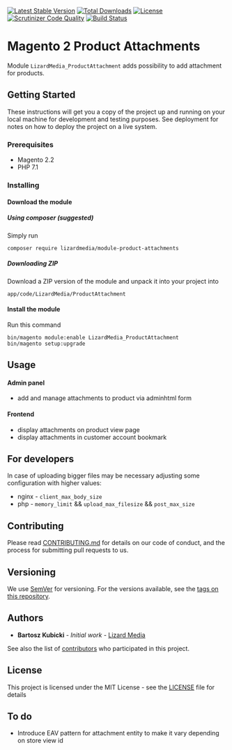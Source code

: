 [![Latest Stable Version](https://poser.pugx.org/lizardmedia/module-product-attachments/v/stable)](https://packagist.org/packages/lizardmedia/module-product-attachments)
[![Total Downloads](https://poser.pugx.org/lizardmedia/module-product-attachments/downloads)](https://packagist.org/packages/lizardmedia/module-product-attachments)
[![License](https://poser.pugx.org/lizardmedia/module-product-attachments/license)](https://packagist.org/packages/lizardmedia/module-product-attachments)
[![Scrutinizer Code Quality](https://scrutinizer-ci.com/g/lizardmedia/product-attachments-magento2/badges/quality-score.png?b=master)](https://scrutinizer-ci.com/g/lizardmedia/product-attachments-magento2/?branch=master)
[![Build Status](https://scrutinizer-ci.com/g/lizardmedia/product-attachments-magento2/badges/build.png?b=master)](https://scrutinizer-ci.com/g/lizardmedia/product-attachments-magento2/build-status/master)

# Magento 2 Product Attachments

Module `LizardMedia_ProductAttachment` adds possibility to add attachment for products.

## Getting Started

These instructions will get you a copy of the project up and running on your local machine for development and testing purposes. See deployment for notes on how to deploy the project on a live system.

### Prerequisites

* Magento 2.2
* PHP 7.1

### Installing

#### Download the module

##### Using composer (suggested)

Simply run

```
composer require lizardmedia/module-product-attachments
```

##### Downloading ZIP

Download a ZIP version of the module and unpack it into your project into
```
app/code/LizardMedia/ProductAttachment
```

#### Install the module

Run this command
```
bin/magento module:enable LizardMedia_ProductAttachment
bin/magento setup:upgrade
```

## Usage

#### Admin panel

* add and manage attachments to product via adminhtml form

#### Frontend
* display attachments on product view page
* display attachments in customer account bookmark

## For developers

In case of uploading bigger files may be necessary adjusting some configuration with higher values:
* nginx - `client_max_body_size`
* php - `memory_limit` && `upload_max_filesize` && `post_max_size`

## Contributing

Please read [CONTRIBUTING.md](CONTRIBUTING.md) for details on our code of conduct, and the process for submitting pull requests to us.

## Versioning

We use [SemVer](http://semver.org/) for versioning. For the versions available, see the [tags on this repository](https://github.com/lizardmedia/varnish-warmer-magento2/tags).

## Authors

* **Bartosz Kubicki** - *Initial work* - [Lizard Media](https://github.com/bartek9007)

See also the list of [contributors](https://github.com/lizardmedia/product-attachments-magento2/contributors) who participated in this project.

## License

This project is licensed under the MIT License - see the [LICENSE](LICENSE) file for details

## To do

* Introduce EAV pattern for attachment entity to make it vary depending on store view id